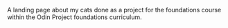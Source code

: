 A landing page about my cats done as a project for the foundations course within the Odin Project foundations curriculum.
